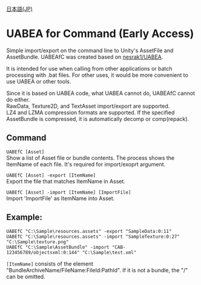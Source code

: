 [日本語(JP)](https://github.com/RaininSaga/UABEAfC/blob/master/README_JP.md)
# UABEA for Command  (Early Access) 

Simple import/export on the command line to Unity's AssetFile and AssetBundle.
UABEAfC was created based on [nesrak1/UABEA](https://github.com/nesrak1/UABEA).

It is intended for use when calling from other applications or batch processing with .bat files.
For other uses, it would be more convenient to use UABEA or other tools.  
  
Since it is based on UABEA code, what UABEA cannot do, UABEAfC cannot do either.  
RawData, Texture2D, and TextAsset import/export are supported.  
LZ4 and LZMA compression formats are supported.
If the specified AssetBundle is compressed, it is automatically decomp or comp(repack).

## Command
  ```UABEfC [Asset]```  
    Show a list of Asset file or bundle contents.
    The process shows the ItemName of each file. It's required for import/exoprt argument.

  ```UABEfC [Asset] -export [ItemName]```  
    Export the file that matches ItemName in Asset.

  ```UABEfC [Asset] -import [ItemName] [ImportFile]```  
    Import 'ImportFile' as ItemName into Asset.

## Example:
  ```UABEfC "C:\Sample\resources.assets" -export "SampleData:0:11"```  
  ```UABEfC "C:\Sample\resources.assets" -import "SampleTexture:0:27" "C:\Sample\texture.png"```  
  ```UABEfC "C:\Sample\AssetBundle" -import "CAB-123456789/objectsxml:0:144" "C:\Sample\test.xml"```  
  
 ```[ItemName]``` consists of the element "BundleArchiveName/FileName:FileId:PathId". If it is not a bundle, the "/" can be omitted.
